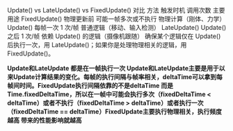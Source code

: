 Update() vs LateUpdate() vs FixedUpdate() 对比
方法	触发时机	调用次数	主要用途
FixedUpdate()	物理更新前	可能一帧多次或不执行	物理计算（刚体、力学）
Update()	每帧一次	1 次/帧	普通逻辑（移动、输入检测）
LateUpdate()	Update() 之后	1 次/帧	依赖 Update() 的逻辑（摄像机跟随）
确保某个逻辑仅在 Update() 后执行一次，用 LateUpdate()；如果你是处理物理相关的逻辑，用 FixedUpdate()。

**Update和LateUpdate 都是在一帧执行一次 Update和LateUpdate主要是用于以来Update计算结果的变化。每帧的执行间隔与帧率相关，deltaTime可以拿到每帧间时间。FixedUpdate执行间隔依靠的不是deltaTime 而是Time.fixedDeltaTime，所以在一帧中可能会执行多次（fixedDeltaTime <  deltaTime）或者不执行（fixedDeltaTime >  deltaTime）或者执行一次（fixedDeltaTime ==  deltaTime）FixedUpdate主要执行物理相关，执行频度越高 带来的性能影响就越高**